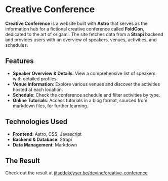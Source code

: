 # Creative Conference

**Creative Conference** is a website built with **Astro** that serves as the information hub for a fictional creative conference called **FoldCon**, dedicated to the art of origami. The site fetches data from a **Strapi** backend and provides users with an overview of speakers, venues, activities, and schedules. 

## Features

* **Speaker Overview & Details**: View a comprehensive list of speakers with detailed profiles.
* **Venue Information**: Explore various venues and discover the activities hosted at each location.
* **Schedule**: Check the conference schedule and filter activities by type.
* **Online Tutorials**: Access tutorials in a blog format, sourced from markdown files, for further learning.

## Technologies Used

* **Frontend**: Astro, CSS, Javascript
* **Backend & Database**: Strapi
* **Data Management**: Markdown

## The Result

Check out the result at [jitsedekeyser.be/devine/creative-conference](https://www.jitsedekeyser.be/devine/creative-conference)
